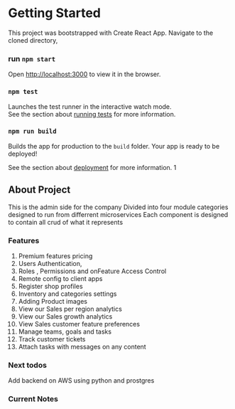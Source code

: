 
# Getting Started

This project was bootstrapped with Create React App. Navigate to the cloned directory, 

### run `npm start`

Open [http://localhost:3000](http://localhost:3000) to view it in the browser.


### `npm test`

Launches the test runner in the interactive watch mode.\
See the section about [running tests](https://facebook.github.io/create-react-app/docs/running-tests) for more information.

### `npm run build`

Builds the app for production to the `build` folder.
Your app is ready to be deployed!

See the section about [deployment](https://facebook.github.io/create-react-app/docs/deployment) for more information.
1

## About Project

This is the admin side for the company
Divided into four module categories designed to run from differrent microservices
Each component is designed to contain all crud of what it represents

### Features

1. Premium features pricing
2. Users Authentication, 
3. Roles , Permissions and onFeature Access Control
4. Remote config to client apps
5. Register shop profiles
6. Inventory and categories settings
7. Adding Product images
8. View our Sales per region analytics
9. View our Sales growth analytics
10. View Sales customer feature preferences
11. Manage teams, goals and tasks
13. Track customer tickets
14. Attach tasks with messages on any content

### Next todos

Add backend on AWS using python and prostgres

### Current Notes





